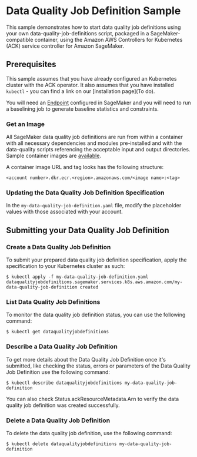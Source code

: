# Data Quality Job Definition Sample

This sample demonstrates how to start data quality job definitions using your own data-quality-job-definitions script, packaged in a SageMaker-compatible container, using the Amazon AWS Controllers for Kubernetes (ACK) service controller for Amazon SageMaker.                     

## Prerequisites

This sample assumes that you have already configured an Kubernetes cluster with the ACK operator. It also assumes that you have installed `kubectl` - you can find a link on our [installation page](To do).

You will need an [Endpoint](/samples/endpoint/README.md) configured in SageMaker and you will need to run a baselining job to generate baseline statistics and constraints.

### Get an Image

All SageMaker data quality job definitions are run from within a container with all necessary dependencies and modules pre-installed and with the data-quality scripts referencing the acceptable input and output directories. Sample container images are [available](https://docs.aws.amazon.com/sagemaker/latest/dg/sagemaker-algo-docker-registry-paths.html).

A container image URL and tag looks has the following structure:
```
<account number>.dkr.ecr.<region>.amazonaws.com/<image name>:<tag>
```

### Updating the Data Quality Job Definition Specification

In the `my-data-quality-job-definition.yaml` file, modify the placeholder values with those associated with your account.

## Submitting your Data Quality Job Definition

### Create a Data Quality Job Definition 

To submit your prepared data quality job definition specification, apply the specification to your Kubernetes cluster as such:
```
$ kubectl apply -f my-data-quality-job-definition.yaml
dataqualityjobdefinitions.sagemaker.services.k8s.aws.amazon.com/my-data-quality-job-definition created
```

### List Data Quality Job Definitions

To monitor the data quality job definition status, you can use the following command:
```
$ kubectl get dataqualityjobdefinitions
```

### Describe a Data Quality Job Definition

To get more details about the Data Quality Job Definition once it's submitted, like checking the status, errors or parameters of the Data Quality Job Definition use the following command:
```
$ kubectl describe dataqualityjobdefinitions my-data-quality-job-definition
```
You can also check Status.ackResourceMetadata.Arn to verify the data quality job definition was created successfully.

### Delete a Data Quality Job Definition

To delete the data quality job definition, use the following command:
```
$ kubectl delete dataqualityjobdefinitions my-data-quality-job-definition
```